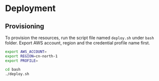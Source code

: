 # Deployment

## Provisioning

To provision the resources, run the script file named `deploy.sh` under `bash` folder.
Export AWS account, region and the credential profile name first.

```bash
export AWS_ACCOUNT=
export REGION=cn-north-1
export PROFILE=

cd bash
./deploy.sh
```

